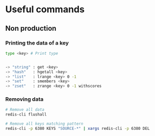 # Useful commands

## Non production
### Printing the data of a key
```sh
type <key> # Print type


-> "string" : get <key>
-> "hash"   : hgetall <key>
-> "list"   : lrange <key> 0 -1
-> "set"    : smembers <key>
-> "zset"   : zrange <key> 0 -1 withscores
```

### Removing data
```sh
# Remove all data
redis-cli flushall

# Remove all keys matching pattern
redis-cli -p 6380 KEYS "SOURCE-*" | xargs redis-cli -p 6380 DEL
```
